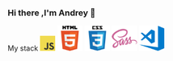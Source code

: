 ### Hi there ,I'm Andrey 👋

My stack
<img src="./img/javascript.png" width="30" height="30">
<img src="./img/html.png" width="50" height="50">
<img src="./img/css.png" width="50" height="50">
<img src="./img/sass.png" width="50" height="50">
<img src="./img/visual-studio-code.png" width="50" height="50">


